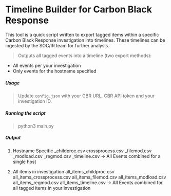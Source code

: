 # Timeline Builder for Carbon Black Response
This tool is a quick script written to export tagged items within a specific Carbon Black Response investigation into timelines. 
These timelines can be ingested by the SOC/IR team for further analysis.

> Outputs all tagged events into a timeline (two export methods):
- All events per your investigation 
- Only events for the hostname specified

##### Usage
> Update `config.json` with your CBR URL, CBR API token and your investigation ID.

##### Running the script
> python3 main.py

##### Output
1) Hostname Specific
<hostname>_childproc.csv
<hostname>crossprocess.csv
<hostname>_filemod.csv
<hostname>_modload.csv
<hostname>_regmod.csv
<hostname>_timeline.csv -> All Events combined for a single host

2) All items in investigation
all_items_childproc.csv
all_items_crossprocess.csv
all_items_filemod.csv
all_items_modload.csv
all_items_regmod.csv
all_items_timeline.csv -> All Events combined for all tagged items in your investigation






